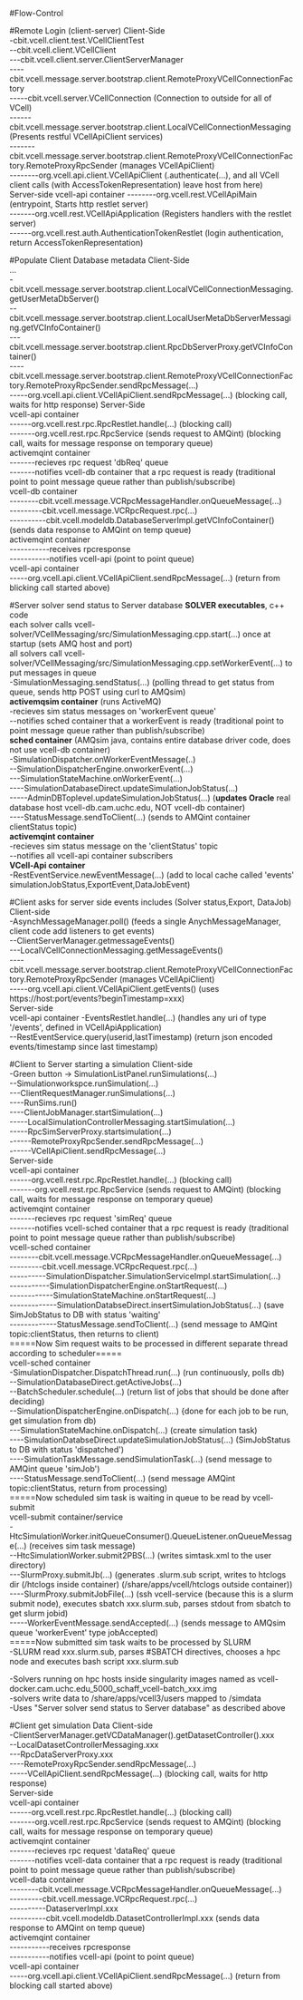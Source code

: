 #Flow-Control

#Remote Login (client-server)
Client-Side  
-cbit.vcell.client.test.VCellClientTest  
--cbit.vcell.client.VCellClient  
---cbit.vcell.client.server.ClientServerManager  
----cbit.vcell.message.server.bootstrap.client.RemoteProxyVCellConnectionFactory  
-----cbit.vcell.server.VCellConnection (Connection to outside for all of VCell)  
------cbit.vcell.message.server.bootstrap.client.LocalVCellConnectionMessaging (Presents restful VCellApiClient services)  
-------cbit.vcell.message.server.bootstrap.client.RemoteProxyVCellConnectionFactory.RemoteProxyRpcSender (manages VCellApiClient)  
--------org.vcell.api.client.VCellApiClient (.authenticate(...), and all VCell client calls (with AccessTokenRepresentation) leave host from here)  
Server-side
vcell-api container 
--------org.vcell.rest.VCellApiMain (entrypoint, Starts http restlet server)  
-------org.vcell.rest.VCellApiApplication (Registers handlers with the restlet server)  
------org.vcell.rest.auth.AuthenticationTokenRestlet (login authentication, return AccessTokenRepresentation)  

#Populate Client Database metadata
Client-Side  
...  
-cbit.vcell.message.server.bootstrap.client.LocalVCellConnectionMessaging.getUserMetaDbServer()  
--cbit.vcell.message.server.bootstrap.client.LocalUserMetaDbServerMessaging.getVCInfoContainer()  
---cbit.vcell.message.server.bootstrap.client.RpcDbServerProxy.getVCInfoContainer()  
----cbit.vcell.message.server.bootstrap.client.RemoteProxyVCellConnectionFactory.RemoteProxyRpcSender.sendRpcMessage(...)  
-----org.vcell.api.client.VCellApiClient.sendRpcMessage(...)  (blocking call, waits for http response)
Server-Side  
vcell-api container  
------org.vcell.rest.rpc.RpcRestlet.handle(...) (blocking call)  
-------org.vcell.rest.rpc.RpcService  (sends request to AMQint) (blocking call, waits for message response on temporary queue)  
activemqint container  
-------recieves rpc request 'dbReq' queue  
-------notifies vcell-db container that a rpc request is ready (traditional point to point message queue rather than publish/subscribe)  
vcell-db container  
--------cbit.vcell.message.VCRpcMessageHandler.onQueueMessage(...)  
---------cbit.vcell.message.VCRpcRequest.rpc(...)  
----------cbit.vcell.modeldb.DatabaseServerImpl.getVCInfoContainer()  (sends data response to AMQint on temp queue)  
activemqint container  
-----------receives rpcresponse  
-----------notifies vcell-api (point to point queue)  
vcell-api container  
-----org.vcell.api.client.VCellApiClient.sendRpcMessage(...)  (return from blicking call started above)  


#Server solver send status to Server database
**SOLVER executables**, c++ code  
each solver calls vcell-solver/VCellMessaging/src/SimulationMessaging.cpp.start(...) once at startup (sets AMQ host and port)  
all solvers call vcell-solver/VCellMessaging/src/SimulationMessaging.cpp.setWorkerEvent(...) to put messages in queue  
-SimulationMessaging.sendStatus(...) (polling thread to get status from queue, sends http POST using curl to AMQsim)  
**activemqsim container**  (runs ActiveMQ)  
-recieves sim status messages on 'workerEvent queue'  
--notifies sched container that a workerEvent is ready (traditional point to point message queue rather than publish/subscribe)  
**sched container**  (AMQsim java, contains entire database driver code, does not use vcell-db container)  
-SimulationDispatcher.onWorkerEventMessage(..)  
--SimulationDispatcherEngine.onworkerEvent(...)  
---SimulationStateMachine.onWorkerEvent(...)  
----SimulationDatabaseDirect.updateSimulationJobStatus(...)  
-----AdminDBToplevel.updateSimulationJobStatus(...)  (**updates Oracle** real database host vcell-db.cam.uchc.edu, NOT vcell-db container)  
----StatusMessage.sendToClient(...) (sends to AMQint container clientStatus topic)  
**activemqint container**  
-recieves sim status message on the 'clientStatus' topic  
--notifies all vcell-api container subscribers  
**VCell-Api container**  
-RestEventService.newEventMessage(...)  (add to local cache called 'events' simulationJobStatus,ExportEvent,DataJobEvent)  

#Client asks for server side events includes (Solver status,Export, DataJob)
Client-side  
-AsynchMessageManager.poll() (feeds a single AnychMessageManager, client code add listeners to get events)  
--ClientServerManager.getmessageEvents()  
---LocalVCellConnectionMessaging.getMessageEvents()  
----cbit.vcell.message.server.bootstrap.client.RemoteProxyVCellConnectionFactory.RemoteProxyRpcSender (manages VCellApiClient)  
-----org.vcell.api.client.VCellApiClient.getEvents() (uses https://host:port/events?beginTimestamp=xxx)  
Server-side  
vcell-api container
-EventsRestlet.handle(...) (handles any uri of type '/events', defined in VCellApiApplication)  
--RestEventService.query(userid,lastTimestamp) (return json encoded events/timestamp since last timestamp)  

#Client to Server starting a simulation
Client-side  
-Green button -> SimulationListPanel.runSimulations(...)  
--Simulationworkspce.runSimulation(...)  
---ClientRequestManager.runSimulations(...)  
----RunSims.run()  
----ClientJobManager.startSimulation(...)  
-----LocalSimulationControllerMessaging.startSimulation(...)  
-----RpcSimServerProxy.startsimulation(...)  
------RemoteProxyRpcSender.sendRpcMessage(...)  
------VCellApiClient.sendRpcMessage(...)  
Server-side  
vcell-api container  
------org.vcell.rest.rpc.RpcRestlet.handle(...) (blocking call)  
-------org.vcell.rest.rpc.RpcService (sends request to AMQint) (blocking call, waits for message response on temporary queue)  
activemqint container  
-------recieves rpc request 'simReq' queue  
-------notifies vcell-sched container that a rpc request is ready (traditional point to point message queue rather than publish/subscribe)  
vcell-sched container  
--------cbit.vcell.message.VCRpcMessageHandler.onQueueMessage(...)  
---------cbit.vcell.message.VCRpcRequest.rpc(...)  
----------SimulationDispatcher.SimulationServiceImpl.startSimulation(...)  
-----------SimulationDispatcherEngine.onStartRequest(...)  
------------SimulationStateMachine.onStartRequest(...)  
-------------SimulationDatabseDirect.insertSimulationJobStatus(...) (save SimJobStatus to DB with status 'waiting'  
-------------StatusMessage.sendToClient(...) (send message to AMQint topic:clientStatus, then returns to client)  
=====Now Sim request waits to be processed in different separate thread according to scheduler=====  
vcell-sched container  
-SimulationDispatcher.DispatchThread.run(...) (run continuously, polls db)  
--SimulationDatabaseDirect.getActiveJobs(...)  
--BatchScheduler.schedule(...) (return list of jobs that should be done after deciding)  
--SimulationDispatcherEngine.onDispatch(...) {done for each job to be run, get simulation from db)  
---SimulationStateMachine.onDispatch(...) (create simulation task)  
----SimulationDatabseDirect.updateSimulationJobStatus(...) (SimJobStatus to DB with status 'dispatched')  
----SimulationTaskMessage.sendSimulationTask(...) (send message to AMQint queue 'simJob')  
----StatusMessage.sendToClient(...) (send message AMQint topic:clientStatus, return from processing)  
=====Now scheduled sim task is waiting in queue to be read by vcell-submit  
vcell-submit container/service  
-HtcSimulationWorker.initQueueConsumer().QueueListener.onQueueMessage(...) (receives sim task message)  
--HtcSimulationWorker.submit2PBS(...) (writes simtask.xml to the user directory)  
---SlurmProxy.submitJb(...) (generates .slurm.sub script, writes to htclogs dir (/htclogs inside container) (/share/apps/vcell/htclogs outside container))  
----SlurmProxy.submitJobFile(...) (ssh vcell-service (because this is a slurm submit node), executes sbatch xxx.slurm.sub, parses stdout from sbatch to get slurm jobid)  
-----WorkerEventMessage.sendAccepted(...) (sends message to AMQsim queue 'workerEvent' type jobAccepted)  
=====Now submitted sim task waits to be processed by SLURM  
-SLURM read xxx.slurm.sub, parses #SBATCH directives, chooses a hpc node and executes bash script xxx.slurm.sub  
 


-Solvers running on hpc hosts inside singularity images named as vcell-docker.cam.uchc.edu_5000_schaff_vcell-batch_xxx.img  
-solvers write data to /share/apps/vcell3/users mapped to /simdata  
-Uses "Server solver send status to Server database" as described above  

#Client get simulation Data
Client-side  
-ClientServerManager.getVCDataManager().getDatasetController().xxx  
--LocalDatasetControllerMessaging.xxx  
---RpcDataServerProxy.xxx  
----RemoteProxyRpcSender.sendRpcMessage(...)  
-----VCellApiClient.sendRpcMessage(...) (blocking call, waits for http response)  
Server-side  
vcell-api container  
------org.vcell.rest.rpc.RpcRestlet.handle(...) (blocking call)  
-------org.vcell.rest.rpc.RpcService  (sends request to AMQint) (blocking call, waits for message response on temporary queue)  
activemqint container  
-------recieves rpc request 'dataReq' queue  
-------notifies vcell-data container that a rpc request is ready (traditional point to point message queue rather than publish/subscribe)  
vcell-data container  
--------cbit.vcell.message.VCRpcMessageHandler.onQueueMessage(...)  
---------cbit.vcell.message.VCRpcRequest.rpc(...)  
----------DataserverImpl.xxx  
----------cbit.vcell.modeldb.DatasetControllerImpl.xxx  (sends data response to AMQint on temp queue)  
activemqint container  
-----------receives rpcresponse  
-----------notifies vcell-api (point to point queue)  
vcell-api container  
-----org.vcell.api.client.VCellApiClient.sendRpcMessage(...)  (return from blocking call started above)  





